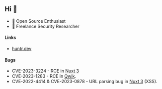 ## Hi 👋

+ :compass: Open Source Enthusiast
+ :bug: Freelance Security Researcher 

#### Links
+ <a href=https://huntr.dev/users/ohb00>huntr.dev</a>

#### Bugs
+ CVE-2023-3224 - RCE in [Nuxt 3](https://nuxt.com)
+ CVE-2023-1283 - RCE in [Qwik](https://github.com/builderio/qwik).
+ CVE-2022-4414 & CVE-2023-0878 - URL parsing bug in [Nuxt 3](https://github.com/nuxt/nuxt) (XSS).
